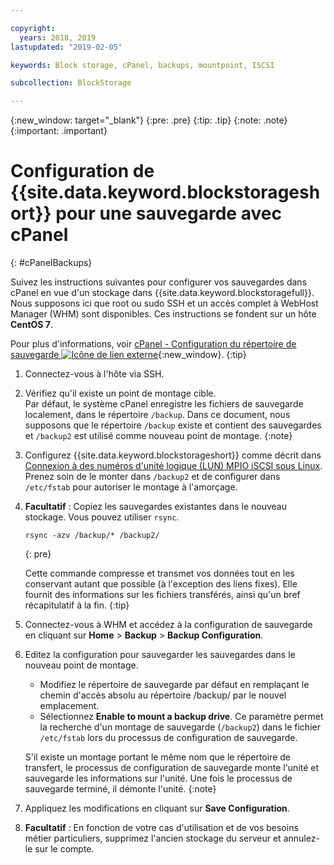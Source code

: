 ```yaml
---

copyright:
  years: 2018, 2019
lastupdated: "2019-02-05"

keywords: Block storage, cPanel, backups, mountpoint, ISCSI

subcollection: BlockStorage

---
```

{:new_window: target="_blank"}
{:pre: .pre}
{:tip: .tip}
{:note: .note}
{:important: .important}

# Configuration de {{site.data.keyword.blockstorageshort}} pour une sauvegarde avec cPanel
{: #cPanelBackups}

Suivez les instructions suivantes pour configurer vos sauvegardes dans cPanel en vue d'un stockage dans {{site.data.keyword.blockstoragefull}}. Nous supposons ici que root ou sudo SSH et un accès complet à WebHost Manager (WHM) sont disponibles. Ces instructions se fondent sur un hôte **CentOS 7**.

Pour plus d'informations, voir [cPanel - Configuration du répertoire de sauvegarde ![Icône de lien externe](../../icons/launch-glyph.svg "Icône de lien externe")](https://docs.cpanel.net/display/68Docs/Backup+Configuration#BackupConfiguration-ConfigureBackupDirectory){:new_window}.
{:tip}

1. Connectez-vous à l'hôte via SSH.

2. Vérifiez qu'il existe un point de montage cible. <br />
   Par défaut, le système cPanel enregistre les fichiers de sauvegarde localement, dans le répertoire `/backup`. Dans ce document, nous supposons que le répertoire `/backup` existe et contient des sauvegardes et `/backup2` est utilisé comme nouveau point de montage.
   {:note}

3. Configurez {{site.data.keyword.blockstorageshort}} comme décrit dans [Connexion à des numéros d'unité logique (LUN) MPIO iSCSI sous Linux](accessing_block_storage_linux.html). Prenez soin de le monter dans `/backup2` et de configurer dans `/etc/fstab` pour autoriser le montage à l'amorçage.

4. **Facultatif** : Copiez les sauvegardes existantes dans le nouveau stockage. Vous pouvez utiliser `rsync`.
   ```
   rsync -azv /backup/* /backup2/
   ```
   {: pre}

    Cette commande compresse et transmet vos données tout en les conservant autant que possible (à l'exception des liens fixes). Elle fournit des informations sur les fichiers transférés, ainsi qu'un bref récapitulatif à la fin.
    {:tip}

5. Connectez-vous à WHM et accédez à la configuration de sauvegarde en cliquant sur **Home** > **Backup** > **Backup Configuration**.

6. Editez la configuration pour sauvegarder les sauvegardes dans le nouveau point de montage.
    - Modifiez le répertoire de sauvegarde par défaut en remplaçant le chemin d'accès absolu au répertoire /backup/ par le nouvel emplacement.
    - Sélectionnez **Enable to mount a backup drive**. Ce paramètre permet la recherche d'un montage de sauvegarde (`/backup2`) dans le fichier `/etc/fstab` lors du processus de configuration de sauvegarde. <br />

    S'il existe un montage portant le même nom que le répertoire de transfert, le processus de configuration de sauvegarde monte l'unité et sauvegarde les informations sur l'unité. Une fois le processus de sauvegarde terminé, il démonte l'unité.
    {:note}

7. Appliquez les modifications en cliquant sur **Save Configuration**.

8. **Facultatif** : En fonction de votre cas d'utilisation et de vos besoins métier particuliers, supprimez l'ancien stockage du serveur et annulez-le sur le compte.
